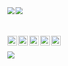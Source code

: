 <img align="left" src="https://github-readme-stats.vercel.app/api?username=killed&show_icons=true&hide_border=false&theme=midnight-purple" />
<img align="left" src="https://github-readme-stats.vercel.app/api/top-langs/?username=killed&hide_border=false&theme=midnight-purple" />

<br />
<br />
<br />

[<img align="left" alt="Steam" width="22px" src="https://cdn.jsdelivr.net/npm/simple-icons@v3/icons/steam.svg" />][steam]
[<img align="left" alt="LastFM" width="22px" src="https://cdn.jsdelivr.net/npm/simple-icons@v3/icons/last-dot-fm.svg" />][lastfm]
[<img align="left" alt="Twitter" width="22px" src="https://cdn.jsdelivr.net/npm/simple-icons@v3/icons/twitter.svg" />][twitter]
[<img align="left" alt="Instagram" width="22px" src="https://cdn.jsdelivr.net/npm/simple-icons@v3/icons/instagram.svg" />][instagram]
[<img alin="left" alt="Discord" width="22px" src="https://cdn.jsdelivr.net/npm/simple-icons@v3/icons/discord.svg" />][discord]

![](https://komarev.com/ghpvc/?username=killed&color=blueviolet)

[discord]: https://discordapp.com/users/839622707535413278
[instagram]: https://instagram.com/jgj
[steam]: https://steamcommunity.com/id/stretching
[twitter]: https://twitter.com/galaxy
[lastfm]: https://www.last.fm/user/js
